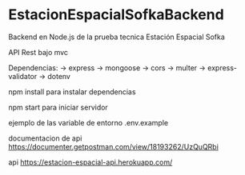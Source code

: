 # EstacionEspacialSofkaBackend
Backend en Node.js de la prueba tecnica Estación Espacial Sofka

API Rest bajo mvc

Dependencias:
 -> express
 -> mongoose
 -> cors
 -> multer
 -> express-validator
 -> dotenv

npm install para instalar dependencias

npm start para iniciar servidor

ejemplo de las variable de entorno .env.example

documentacion de api https://documenter.getpostman.com/view/18193262/UzQuQRbi

api https://estacion-espacial-api.herokuapp.com/